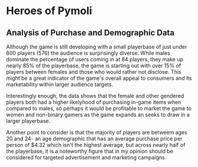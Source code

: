 # Heroes of Pymoli

## Analysis of Purchase and Demographic Data

Although the game is still developing with a small playerbase of just under 600 players (576) the audience is surprisingly diverse. While males dominate the percentage of users coming in at 84 players, they make up nearly 85% of the playerbase, the game is starting out with over 15% of players between females and those who would rather not disclose. This might be a great indicator of the game's overall appeal to consumers and its marketability within larger audience targets. 

Interestingly enough, the data shows that the female and other gendered players both had a higher likelyhood of purchasing in-game items when compared to males, so perhaps it would be profitable to market the game to women and non-binary gamers as the game expands an seeks to draw in a larger playerbase. 

Another point to consider is that the majority of players are betweem ages 20 and 24- an age demographic that has an average purchase price per person of $4.32 which isn't the highest average, but across nearly half of the playerbase, it is a noteworthy figure that in my opinion should be considered for targeted advertisement and marketing campaigns. 



